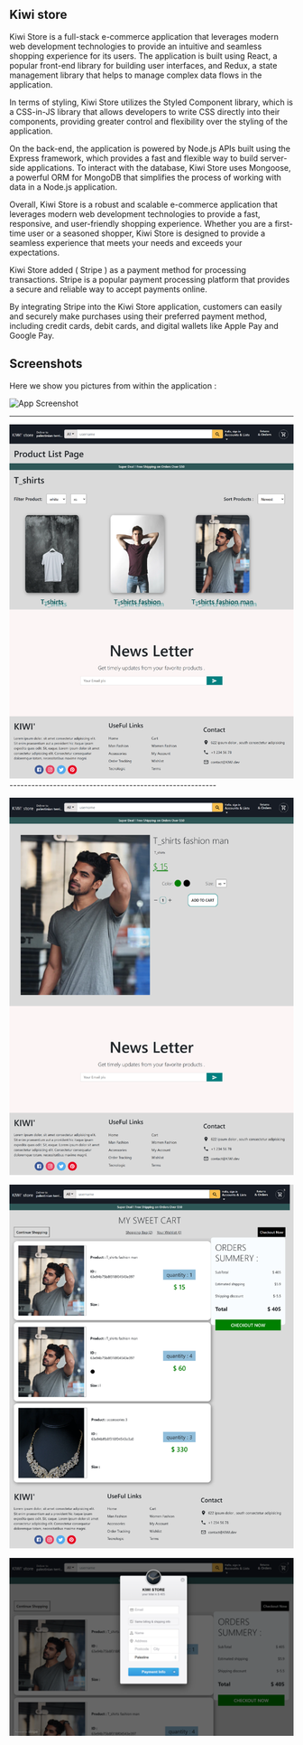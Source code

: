 
## Kiwi store
Kiwi Store is a full-stack e-commerce application that leverages modern web development technologies to provide an intuitive and seamless shopping experience for its users. The application is built using React, a popular front-end library for building user interfaces, and Redux, a state management library that helps to manage complex data flows in the application.

In terms of styling, Kiwi Store utilizes the Styled Component library, which is a CSS-in-JS library that allows developers to write CSS directly into their components, providing greater control and flexibility over the styling of the application.

On the back-end, the application is powered by Node.js APIs built using the Express framework, which provides a fast and flexible way to build server-side applications. To interact with the database, Kiwi Store uses Mongoose, a powerful ORM for MongoDB that simplifies the process of working with data in a Node.js application.

Overall, Kiwi Store is a robust and scalable e-commerce application that leverages modern web development technologies to provide a fast, responsive, and user-friendly shopping experience. Whether you are a first-time user or a seasoned shopper, Kiwi Store is designed to provide a seamless experience that meets your needs and exceeds your expectations.



 Kiwi Store added ( Stripe ) as a payment method for processing transactions. Stripe is a popular payment processing platform that provides a secure and reliable way to accept payments online.

By integrating Stripe into the Kiwi Store application, customers can easily and securely make purchases using their preferred payment method, including credit cards, debit cards, and digital wallets like Apple Pay and Google Pay.


## Screenshots

Here we show you pictures from within the application : 
 
 
 

![App Screenshot](https://github.com/mojahid-sabbah/kiwi-img/blob/main/home.png?raw=true)

---------------------------------------------------------

 
![mobile Screenshot](https://github.com/mojahid-sabbah/kiwi-img/blob/main/products.png?raw=true)---------------------------------------------------------

 
![mobile Screenshot](https://github.com/mojahid-sabbah/kiwi-img/blob/main/productpage.png?raw=true)

 

![mobile Screenshot](https://github.com/mojahid-sabbah/kiwi-img/blob/main/cart.png?raw=true)


![mobile Screenshot](https://github.com/mojahid-sabbah/kiwi-img/blob/main/payment.png?raw=true)


 
